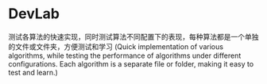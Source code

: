 # DevLab
测试各算法的快速实现，同时测试算法不同配置下的表现，每种算法都是一个单独的文件或文件夹，方便测试和学习
(Quick implementation of various algorithms, while testing the performance of algorithms under different configurations. Each algorithm is a separate file or folder, making it easy to test and learn.)